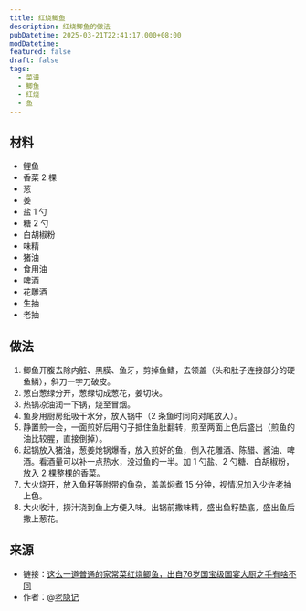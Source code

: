 ```yaml
---
title: 红烧鲫鱼
description: 红烧鲫鱼的做法
pubDatetime: 2025-03-21T22:41:17.000+08:00
modDatetime: 
featured: false
draft: false
tags:
  - 菜谱
  - 鲫鱼
  - 红烧
  - 鱼
---
```


## 材料

* 鲤鱼
* 香菜 2 棵
* 葱
* 姜
* 盐 1 勺
* 糖 2 勺
* 白胡椒粉
* 味精
* 猪油
* 食用油
* 啤酒
* 花雕酒
* 生抽
* 老抽

## 做法

1. 鲫鱼开腹去除内脏、黑膜、鱼牙，剪掉鱼鳍，去领盖（头和肚子连接部分的硬鱼鳞），斜刀一字刀破皮。
2. 葱白葱绿分开，葱绿切成葱花，姜切块。
3. 热锅凉油润一下锅，烧至冒烟。
4. 鱼身用厨房纸吸干水分，放入锅中（2 条鱼时同向对尾放入）。
5. 静置煎一会，一面煎好后用勺子抵住鱼肚翻转，煎至两面上色后盛出（煎鱼的油比较腥，直接倒掉）。
6. 起锅放入猪油，葱姜炝锅爆香，放入煎好的鱼，倒入花雕酒、陈醋、酱油、啤酒。看酒量可以补一点热水，没过鱼的一半。加 1 勺盐、2 勺糖、白胡椒粉，放入 2 棵整棵的香菜。
7. 大火烧开，放入鱼籽等附带的鱼杂，盖盖焖煮 15 分钟，视情况加入少许老抽上色。
8. 大火收汁，捞汁浇到鱼上方便入味。出锅前撒味精，盛出鱼籽垫底，盛出鱼后撒上葱花。

## 来源

* 链接：[这么一道普通的家常菜红烧鲫鱼，出自76岁国宝级国宴大厨之手有啥不同](https://www.bilibili.com/video/BV1Yt4y1M7Qi/)
* 作者：@[老隐记](https://space.bilibili.com/578088014)

